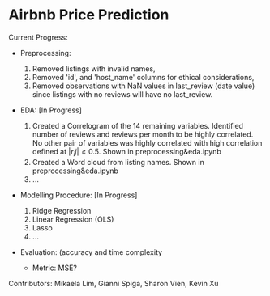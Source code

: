 # Airbnb Price Prediction

Current Progress:
- Preprocessing: 
   1) Removed listings with invalid names, 
   2) Removed 'id', and 'host_name' columns for ethical considerations, 
   3) Removed observations with NaN values in last_review (date value) since listings with no reviews will have no last_review.

- EDA: [In Progress]
   1) Created a Correlogram of the 14 remaining variables. Identified number of reviews and reviews per month to be highly correlated. No other pair of variables was highly correlated with high correlation defined at $|r_ij| \ge 0.5$. Shown in preprocessing&eda.ipynb
   2) Created a Word cloud from listing names. Shown in preprocessing&eda.ipynb
   3) ...

- Modelling Procedure: [In Progress]
  1) Ridge Regression
  2) Linear Regression (OLS)
  3) Lasso
  4) ...

- Evaluation: (accuracy and time complexity
  - Metric: MSE? 

Contributors: Mikaela Lim, Gianni Spiga, Sharon Vien, Kevin Xu
